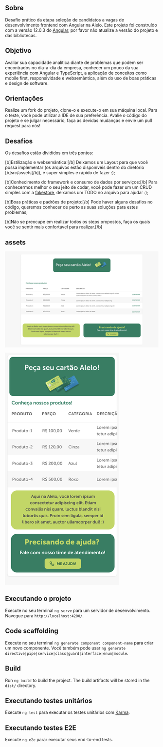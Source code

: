 ## Sobre
Desafio prático da etapa seleção de candidatos a vagas de desenvolvimento frontend com Angular na Alelo. Este projeto foi construído com a versão 12.0.3 do [Angular](https://github.com/angular/angular-cli), por favor não atualize a versão do projeto e das bibliotecas.

## Objetivo
Avaliar sua capacidade analítica diante de problemas que podem ser encontrados no dia-a-dia da empresa, conhecer um pouco da sua experiência com Angular e TypeScript, a aplicação de conceitos como mobile first, responsividade e websemântica, além do uso de boas práticas e design de software.

## Orientações
Realize um fork do projeto, clone-o e execute-o em sua máquina local. Para o teste, você pode utilizar a IDE de sua preferência. Avalie o código do projeto e se julgar necessário, faça as devidas mudanças e envie um pull request para nós!

## Desafios
Os desafios estão divididos em três pontos:

[b]Estilização e websemântica:[/b] Deixamos um Layout para que você possa implementar (os arquivos estão disponíveis dentro do diretório [b]src/assets[/b]), é super simples e rápido de fazer :);

[b]Conhecimento do framework e consumo de dados por serviços:[/b] Para conhecermos melhor o seu jeito de codar, você pode fazer um um CRUD simples com a [fakestore](https://fakestoreapi.com/), deixamos um TODO no arquivo para ajudar :);

[b]Boas práticas e padrões de projeto:[/b] Pode haver alguns desafios no código, queremos conhecer de perto as suas soluções para estes problemas; 

[b]Não se preocupe em realizar todos os steps propostos, faça os quais você se sentir mais confortável para realizar.[/b]

## assets
![alt text](https://github.com/alelo-dev/desafio-angular/blob/master/src/assets/ui_desktop.png?raw=true)

![alt text](https://github.com/alelo-dev/desafio-angular/blob/master/src/assets/ui_mobile.png?raw=true)

## Executando o projeto
Execute no seu terminal `ng serve` para um servidor de desenvolvimento. Navegue para `http://localhost:4200/`.

## Code scaffolding
Execute no seu terminal `ng generate component component-name` para criar um novo componente. Você também pode usar `ng generate directive|pipe|service|class|guard|interface|enum|module`.

## Build
Run `ng build` to build the project. The build artifacts will be stored in the `dist/` directory.

## Executando testes unitários
Execute `ng test`  para executar os testes unitários com [Karma](https://karma-runner.github.io).

## Executando testes E2E
Execute `ng e2e` parar executar seus end-to-end tests.